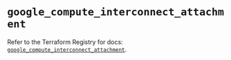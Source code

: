 # `google_compute_interconnect_attachment`

Refer to the Terraform Registry for docs: [`google_compute_interconnect_attachment`](https://registry.terraform.io/providers/hashicorp/google-beta/5.37.0/docs/resources/google_compute_interconnect_attachment).
